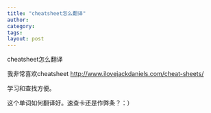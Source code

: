 ```yaml
---
title: "cheatsheet怎么翻译"
author:
category: 
tags: 
layout: post
---
```

cheatsheet怎么翻译

我非常喜欢cheatsheet <a href="http://www.ilovejackdaniels.com/cheat-sheets/">http://www.ilovejackdaniels.com/cheat-sheets/</a> 

学习和查找方便。

这个单词如何翻译好。速查卡还是作弊条？：）

